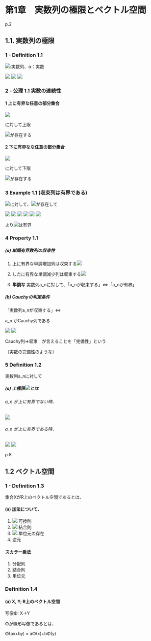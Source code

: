 # 第1章　実数列の極限とベクトル空間

p.2

## 1.1. 実数列の極限

### 1 - Definition 1.1

<img src="https://latex.codecogs.com/gif.latex?%5Cdpi%7B120%7D%20%28a_n%29_%7Bn%3D1%7D%5E%7B%5Cinfty%7D">:実数列、α：実数

<img src="https://latex.codecogs.com/gif.latex?%5Cdpi%7B120%7D%20lim%5C%20a_n%20%3D%20%5Calpha">

<img src="https://latex.codecogs.com/gif.latex?%5Cdpi%7B120%7D%20%5Cforall%20%5Cepsilon%20%3E%200%2C%20%5Cexists%20N%28%5Cepsilon%29%20%5Cin%20%5Cboldsymbol%7BN%7D">
<img src="https://latex.codecogs.com/gif.latex?%5Cdpi%7B120%7D%20N%28%5Cepsilon%20%3C%20n%20%5CRightarrow%20%7Ca_n%20-%20%5Calpha%7C%20%3C%20%5Cepsilon%29">

### 2 - 公理 1.1 実数の連続性
#### 1 上に有界な任意の部分集合

<img src="https://latex.codecogs.com/gif.latex?%5Cdpi%7B120%7D%20A%5Cin%7B%5Cboldsymbol%7BR%7D%7D">

に対して上限

<img src="https://latex.codecogs.com/gif.latex?%5Cdpi%7B120%7D%20supA%20%5Cin%20%5Cboldsymbol%7BR%7D">が存在する

#### 2 下に有界なな任意の部分集合

<img src="https://latex.codecogs.com/gif.latex?%5Cdpi%7B120%7D%20A%5Cin%7B%5Cboldsymbol%7BR%7D%7D">

に対して下限

<img src="https://latex.codecogs.com/gif.latex?%5Cdpi%7B120%7D%20inf%20A%20%5Cin%20%5Cboldsymbol%7BR%7D">が存在する

### 3 Example 1.1 (収束列は有界である)

<img src="https://latex.codecogs.com/gif.latex?%5Cdpi%7B120%7D%20%5Cepsilon%20%3D%201">に対して、<img src="https://latex.codecogs.com/gif.latex?%5Cdpi%7B120%7D%20N_1%20%5Cin%20%5Cboldsymbol%7BN%7D">が存在して

<img src="https://latex.codecogs.com/gif.latex?%5Cdpi%7B120%7D%20N_1%20%3C%20n%20%5CRightarrow">

<img src="https://latex.codecogs.com/gif.latex?%5Cdpi%7B120%7D%20%7Ca_n%20-%20%5Calpha%7C%20%3C%20%5Cepsilon%20%3D%201%20%5CRightarrow">

<img src="https://latex.codecogs.com/gif.latex?%5Cdpi%7B120%7D%20%5Calpha%20-%201%20%3C%20a_n%20%3C%20%5Calpha%20+%201">

<img src="https://latex.codecogs.com/gif.latex?%5Cdpi%7B120%7D%20b_n%20%3D%20min%5C%7Ba_1%2C%20...%2C%20a_%7BN_1%7D%5C%7D">

<img src="https://latex.codecogs.com/gif.latex?%5Cdpi%7B120%7D%20c_n%20%3D%20max%5C%7Ba_1%2C%20...%2C%20a_%7BN_1%7D%5C%7D">

<img src="https://latex.codecogs.com/gif.latex?%5Cdpi%7B120%7D%20b%20%5Cleq%20a_n%20%5Cleq%20c%20%28n%20%3D%201%2C%20...%2C%20N_1%29">

より<img src="https://latex.codecogs.com/gif.latex?%5Cdpi%7B120%7D%20a_n">は有界

### 4 Property 1.1

##### (a) 単調有界数列の収束性

1. 上に有界な単調増加列は収束する<img src="https://latex.codecogs.com/gif.latex?%5Cdpi%7B120%7D%20%28a_n%20%5Cleq%20a_%7Bn+1%7D%29%2C%20%28lim%5C%20a_n%20%3D%20sup%7Ba_n%7D%29">

2. したに有界な単調減少列は収束する<img src="https://latex.codecogs.com/gif.latex?%5Cdpi%7B120%7D%20%28a_n%20%5Cgeq%20a_%7Bn+1%7D%29%2C%20%28lim%5C%20a_n%20%3D%20inf%7Ba_n%7D%29">

3. **単調な** 実数列a_nに対して、「a_nが収束する」⇔「a_nが有界」

##### (b) Cauchyの判定条件

「実数列a_nが収束する」⇔

a_n がCauchy列である

<img src="https://latex.codecogs.com/gif.latex?%5Cdpi%7B120%7D%20%5Cforall%20%5Cepsilon%20%3E%200%2C%20%5Cexists%20N%28%5Cepsilon%7B%7D%29%20%5Cin%20%5Cboldsymbol%7BN%7D">

<img src="https://latex.codecogs.com/gif.latex?%5Cdpi%7B120%7D%20N%28%5Cepsilon%7B%7D%29%20%5Cleq%20m%2C%20n%20%5CRightarrow%20%7Ca_m%20-%20a_n%7C%20%3C%20%5Cepsilon%20">

Cauchy列⇒収束　が言えることを「完備性」という

（実数の完備性のような）

### 5 Definition 1.2

実数列a_nに対して

##### (a) 上極限<img src="https://latex.codecogs.com/gif.latex?%5Cdpi%7B120%7D%20lim%5C%20sup%5C%20a_n">とは

###### a_n が上に有界でない時、

<img src="https://latex.codecogs.com/gif.latex?%5Cdpi%7B120%7D%20lim%5C%20sup%5C%20a_n%20%3D%20%5Cinfty">

###### a_n が上に有界である時、

<img src="https://latex.codecogs.com/gif.latex?%5Cdpi%7B120%7D%20%28%5Chat%7Ba_p%7D%29_%7Bp%3D1%7D%5E%7B%5Cinfty%7D%3B%20%5Chat%7Ba_p%7D%20%3D%20sup%5C%20%5C%7Ba_n%20%7C%20n%20%5Cgeq%20p%5C%7D">

<img src="https://latex.codecogs.com/gif.latex?%5Cdpi%7B120%7D%20lim%5C%20sup%5C%20a_n%20%3D%20if%5C%20%28%5Chat%7Ba_p%7D%29_%7Bp%3D1%7D%5E%7B%5Cinfty%7D%5C%20has%5C%20bound%5C%20then%5C%20lim%5C%20%5Chat%7Ba_p%7D%20else%20-%5Cinfty%7B%7D">


p.8
## 1.2 ベクトル空間

### 1 - Definition 1.3
集合XがR上のベクトル空間であるとは、


#### (a) 加法について、
1. <img src="https://latex.codecogs.com/gif.latex?%5Cdpi%7B120%7D%20%5Cboldsymbol%7Bx%7D+%5Cboldsymbol%7By%7D%20%3D%20%5Cboldsymbol%7By%7D+%5Cboldsymbol%7Bx%7D"> 可換則
2. <img src="https://latex.codecogs.com/gif.latex?%5Cdpi%7B120%7D%20%28%5Cboldsymbol%7Bx%7D+%5Cboldsymbol%7By%7D%29%20+%20%5Cboldsymbol%7Bz%7D%20%3D%20%5Cboldsymbol%7Bx%7D+%28%5Cboldsymbol%7By%7D%20+%20%5Cboldsymbol%7Bz%7D%29"> 結合則
3. <img src="https://latex.codecogs.com/gif.latex?%5Cdpi%7B120%7D%20%5Cexists%20%5Cboldsymbol%7B0%7D%20%5Cin%20%5Cboldsymbol%7Bx%7D%3B%20%5Cboldsymbol%7Bx%7D+%5Cboldsymbol%7B0%7D%20-%20%5Cboldsymbol%7Bx%7D"> 単位元の存在
4. 逆元

#### スカラー乗法
1. 分配則
2. 結合則
3. 単位元

### Definition 1.4

#### (a) X, Y; R上のベクトル空間

写像Φ: X->Y

Φが線形写像であるとは、

Φ(ax+by) = aΦ(x)+bΦ(y)